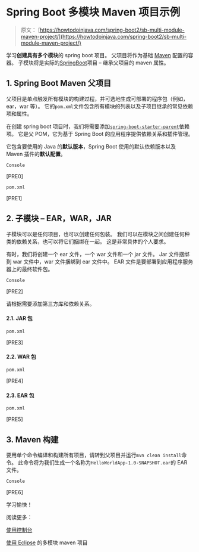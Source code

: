 # Spring Boot 多模块 Maven 项目示例

> 原文： [https://howtodoinjava.com/spring-boot2/sb-multi-module-maven-project/](https://howtodoinjava.com/spring-boot2/sb-multi-module-maven-project/)

学习**创建具有多个模块**的 spring boot 项目。 父项目将作为基础 [Maven](https://howtodoinjava.com/maven/) 配置的容器。 子模块将是实际的[SpringBoot](https://howtodoinjava.com/spring-boot-tutorials/)项目 – 继承父项目的 maven 属性。

## 1\. Spring Boot Maven 父项目

父项目是单点触发所有模块的构建过程，并可选地生成可部署的程序包（例如，ear，war 等）。 它的`pom.xml`文件包含所有模块的列表以及子项目继承的常见依赖项和属性。

在创建 spring boot 项目时，我们将需要添加[`spring-boot-starter-parent`](https://howtodoinjava.com/spring-boot/spring-boot-starter-parent-dependency/)依赖项。 它是父 POM，它为基于 Spring Boot 的应用程序提供依赖关系和插件管理。

它包含要使用的 Java 的**默认版本**，Spring Boot 使用的默认依赖版本以及 Maven 插件的**默认配置**。

`Console`

[PRE0]

`pom.xml`

[PRE1]

## 2\. 子模块 – EAR，WAR，JAR

子模块可以是任何项目，也可以创建任何包装。 我们可以在模块之间创建任何种类的依赖关系，也可以将它们捆绑在一起。 这是非常具体的个人要求。

有时，我们将创建一个 ear 文件，一个 war 文件和一个 jar 文件。 Jar 文件捆绑到 war 文件中，war 文件捆绑到 ear 文件中。 EAR 文件是要部署到应用程序服务器上的最终软件包。

`Console`

[PRE2]

请根据需要添加第三方库和依赖关系。

#### 2.1. JAR 包

`pom.xml`

[PRE3]

#### 2.2. WAR 包

`pom.xml`

[PRE4]

#### 2.3. EAR 包

`pom.xml`

[PRE5]

## 3\. Maven 构建

要用单个命令编译和构建所有项目，请转到父项目并运行`mvn clean install`命令。 此命令将为我们生成一个名称为`HelloWorldApp-1.0-SNAPSHOT.ear`的 EAR 文件。

`Console`

[PRE6]

学习愉快！

阅读更多：

[使用控制台](https://howtodoinjava.com/maven/multi-module-project-console/)

[使用 Eclipse](https://howtodoinjava.com/maven/multi-module-project-eclipse/) 的多模块 maven 项目